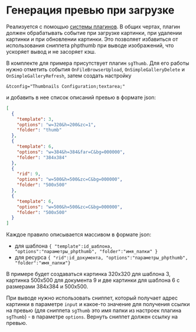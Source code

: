 # Генерация превью при загрузке

Реализуется с помощью [системы плагинов](http://modx.im/blog/docs/3006.html). В общих чертах, плагин должен обрабатывать событие при загрузке картинки, при удалении картинки и при обновлении картинки. Это позволяет избавиться от использования сниппета phpthumb при выводе изображений, что ускоряет вывод и не засоряет кэш.

В комплекте для примера присутствует плагин `sgThumb`. Для его работы нужно отметить события `OnFileBrowserUpload`, `OnSimpleGalleryDelete` и `OnSimpleGalleryRefresh`, затем создать настройку

```
&tconfig="Thumbnails Configuration;textarea;"
```

и добавить в нее список описаний превью в формате json:

```json
[
  {
    "template": 3,
    "options": "w=320&h=200&zc=1",
    "folder": "thumb"
  },
  {
    "template": 6,
    "options": "w=384&h=384&far=C&bg=000000",
    "folder": "384x384"
  },
  {
    "rid": 9,
    "options": "w=500&h=500&zc=C&bg=000000",
    "folder": "500x500"
  },
  {
    "template": 6,
    "options": "w=500&h=500&zc=C&bg=000000",
    "folder": "500x500"
  }
]
```

Каждое правило описывается массивом в формате json:

- для шаблона `{ "template":id_шаблона, "options":"параметры_phpthumb", "folder":"имя_папки" }`
- для ресурса `{ "rid":id_документа, "options":"параметры_phpthumb", "folder":"имя_папки"}`

В примере будет создаваться картинка 320x320 для шаблона 3, картинка 500х500 для документа 9 и две картинки для шаблона 6 с размерами 384x384 и 500x500.

При выводе нужно использовать сниппет, который получает адрес картинки в параметре `input` и какое-то значение для получения ссылки на превью (для сниппета `sgThumb` это имя папки из настроек плагина `sgThumb`) - в параметре `options`. Вернуть сниппет должен ссылку на превью.
